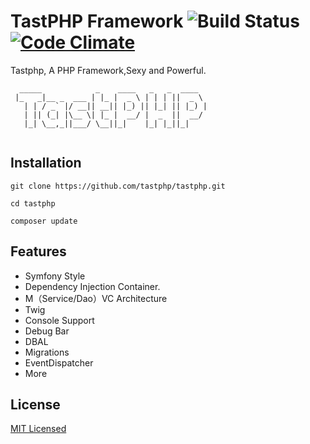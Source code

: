 # TastPHP Framework ![Build Status](https://api.travis-ci.org/tastphp/tastphp.svg?branch=master)[![Code Climate](https://codeclimate.com/github/tastphp/tastphp/badges/gpa.svg)](https://codeclimate.com/github/tastphp/tastphp)
Tastphp, A PHP Framework,Sexy and Powerful.
```
  _____            _    ____   _   _  ____  
 |_   _|__ _  ___ | |_ |  _ \ | | | ||  _ \ 
   | | / _` |/ __|| __|| |_) || |_| || |_) |
   | || (_| |\__ \| |_ |  __/ |  _  ||  __/ 
   |_| \__,_||___/ \__||_|    |_| |_||_|    
                                            
```

## Installation

```
git clone https://github.com/tastphp/tastphp.git

cd tastphp

composer update
```
## Features
* Symfony Style
* Dependency Injection Container.
* M（Service/Dao）VC Architecture
* Twig
* Console Support
* Debug Bar
* DBAL
* Migrations
* EventDispatcher
* More

## License
[MIT Licensed](http://www.opensource.org/licenses/MIT)
